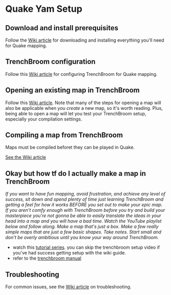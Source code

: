# Quake Yam Setup

## Download and install prerequisites
Follow the [Wiki article](https://github.com/ranguli/quake-jam-2024/wiki/Download-and-install-prerequisites) for downloading and installing everything you'll need for Quake mapping.

## TrenchBroom configuration
Follow this [Wiki article](https://github.com/ranguli/quake-jam-2024/wiki/TrenchBroom-configuration) for configuring TrenchBroom for Quake mapping.

## Opening an existing map in TrenchBroom
Follow this [Wiki article](https://github.com/ranguli/quake-jam-2024/wiki/Opening-an-existing-map-in-TrenchBroom). Note that many of the steps for opening a map will also be applicable when you _create_ a new map,
so it's worth reading. Plus, being able to open a map will let you test your TrenchBroom setup, especially your compilation settings.

## Compiling a map from TrenchBroom
Maps must be compiled beforet they can be played in Quake.

[See the Wiki article](https://github.com/ranguli/quake-jam-2024/wiki/Compiling-a-map-in-TrenchBroom)

## Okay but how tf do I actually make a map in TrenchBroom

_If you want to have fun mapping, avoid frustration, and achieve any level of success, sit down and spend plenty of time just learning TrenchBroom and getting a feel for how it works BEFORE you set out to make your epic map. If you aren't comfy enough with TrenchBroom before you try and build your masterpiece you're not gonna be able to easily translate the ideas in your head into a map and you will have a bad time. Watch the YouTube playlist below and follow along. Make a map that's just a box. Make a few really simple maps that are just a few basic shapes. Take notes. Start small and don't be overly ambitious until you know your way around TrenchBroom._

- watch this [tutorial series](https://www.youtube.com/watch?v=gONePWocbqA&list=PLgDKRPte5Y0AZ_K_PZbWbgBAEt5xf74aE). you can skip the trenchbroom setup video if you've had success getting setup with the wiki guide.
- refer to the [trenchbroom manual](https://trenchbroom.github.io/manual/latest/)

## Troubleshooting

For common issues, see the [Wiki article](https://github.com/ranguli/quake-jam-2024/wiki/Troubleshooting) on troubleshooting.
